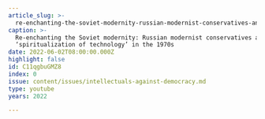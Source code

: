 ```yaml
---
article_slug: >-
  re-enchanting-the-soviet-modernity-russian-modernist-conservatives-and-the-spiritualization-of-technology-in-the-1970s
caption: >-
  Re-enchanting the Soviet modernity: Russian modernist conservatives and the
  ‘spiritualization of technology’ in the 1970s
date: 2022-06-02T08:00:00.000Z
highlight: false
id: C11qgbuGMZ8
index: 0
issue: content/issues/intellectuals-against-democracy.md
type: youtube
years: 2022

---
```

